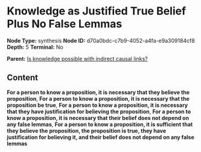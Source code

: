 # Knowledge as Justified True Belief Plus No False Lemmas

**Node Type:** synthesis
**Node ID:** d70a0bdc-c7b9-4052-a4fa-e9a309184cf8
**Depth:** 5
**Terminal:** No

**Parent:** [Is knowledge possible with indirect causal links?](is-knowledge-possible-with-indirect-causal-links-antithesis-dc1e02a7-c991-41d5-83e8-fffb9dd5dfd5.md)

## Content

**For a person to know a proposition, it is necessary that they believe the proposition**, **For a person to know a proposition, it is necessary that the proposition be true**, **For a person to know a proposition, it is necessary that they have justification for believing the proposition**, **For a person to know a proposition, it is necessary that their belief does not depend on any false lemmas**, **For a person to know a proposition, it is sufficient that they believe the proposition, the proposition is true, they have justification for believing it, and their belief does not depend on any false lemmas**
